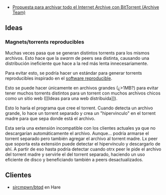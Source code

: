-   [Propuesta para archivar todo el Internet Archive con BitTorrent (Archive Team)](https://wiki.archiveteam.org/index.php/INTERNETARCHIVE.BAK/torrents_implementation)

## Ideas

### Magnets/torrents reproducibles

Muchas veces pasa que se generan distintos torrents para los mismos archivos. Esto hace que la _swarm_ de peers sea distinta, causando una distribución ineficiente que hace a la red más lenta innecesariamente.

Para evitar esto, se podría hacer un estándar para generar torrents reproducibles inspirado en el [software reproducible](https://reproducible-builds.org/).

Esto se puede hacer únicamente en archivos grandes (¿>1MB?) para evitar tener muchos torrents distintos para un torrent con muchos archivos chicos como un sitio web ([[Ideas para una web distribuida]]).

Esto lo haría el programa que cree el torrent. Cuando detecta un archivo grande, lo hace un torrent separado y crea un "hipervinculo" en el torrent madre para que sepa donde está el archivo.

Esta sería una extensión incompatible con los clientes actuales ya que no descargarían automáticamente el archivo. Aunque... podría armarse el torrent separado pero también agregar el archivo al torrent madre. Lx peer que soporta esta extensión puede detectar el hipervínculo y descargarlo de ahí. A partir de eso hasta podría detectar cuando otrx peer le pide el archivo del torrent madre y servirle el del torrent separado, haciendo un uso eficiente de disco y beneficiando también a peers desactualizados.

## Clientes

-   [sircmpwn/btqd](https://git.sr.ht/~sircmpwn/btqd) en Hare
